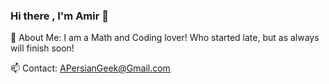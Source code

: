 ### Hi there , I'm Amir 👋

🚀 About Me: I am a Math and Coding lover! Who started late, but as always will finish soon! 

📫 Contact: APersianGeek@Gmail.com
